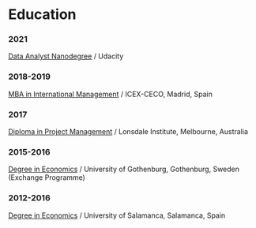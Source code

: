 # Education
### 2021
[Data Analyst Nanodegree](https://www.udacity.com/course/data-analyst-nanodegree--nd002) / Udacity

### 2018-2019
[MBA in International Management](https://www.icex-ceco.es/curso/mba-en-internacionalizacion-de-empresas-22-ed) / ICEX-CECO, Madrid, Spain

### 2017
[Diploma in Project Management](https://www.lonsdaleinstitute.edu.au/courses/diploma-project-management/) / Lonsdale Institute, Melbourne, Australia

### 2015-2016
[Degree in Economics](https://www.gu.se/en/school-business-economics-law/economics/study-here/undergraduate-studies-in-economics) / University of Gothenburg, Gothenburg, Sweden (Exchange Programme)

### 2012-2016
[Degree in Economics](https://www.usal.es/en/undergraduate-degree-economics) / University of Salamanca, Salamanca, Spain